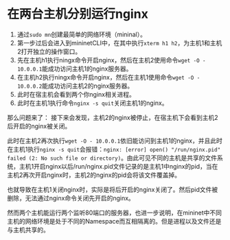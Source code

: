 # 在两台主机分别运行nginx

1. 通过`sudo mn`创建最简单的网络环境（mininal）。
2. 第一步过后会进入到mininetCLI中，在其中执行`xterm h1 h2`，为主机1和主机2打开独立的操作窗口。
3. 先在主机h1执行ningx命令开启nginx，然后在主机2使用命令`wget -O - 10.0.0.1`能成功访问主机1的nginx服务器。
4. 在主机h2执行ningx命令开启nginx，然后在主机1使用命令`wget -O - 10.0.0.2`能成功访问主机2的nginx服务器。
5. 此时在宿主机会看到两个你nginx相关进程。
6. 此时在主机1执行命令`nginx -s quit`关闭主机1的nginx。

那么问题来了：
接下来会发现，主机2的nginx被停止，在宿主机下会看到主机2后开启的nginx被关闭。

此时在主机2再次执行`wget -O - 10.0.0.1`依旧能访问到主机1的nginx，并且此时在主机1执行`nginx -s quit`会报错：`nginx: [error] open() "/run/nginx.pid" failed (2: No such file or directory)`。由此可见不同的主机是共享的文件系统，主机1开启nginx以后/run/nginx.pid文件记录的是主机1中nginx的pid，当在主机2再次开启nginx时，主机2的nginx的pid会将该文件覆盖掉。

也就导致在主机1关闭nginx时，实际是将后开启的nginx关闭了。然后pid文件被删除，无法通过nginx命令关闭先开启的nginx。

然而两个主机能运行两个监听80端口的服务器，也进一步说明，在mininet中不同主机的网络环境是处于不同的Namespace而互相隔离的。但是进程以及文件还是与主机共享的。